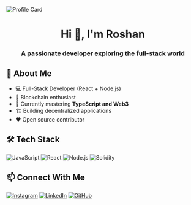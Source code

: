 ![Profile Card](https://cardivo.vercel.app/api?name=ROSHAN&description=Full-Stack%20Dev%20%7C%20Blockchain%20Enthusiast&image=https://avatars.githubusercontent.com/u/90826638?v=4&s=100&backgroundColor=%23ecf0f1&instagram=_roshan_p_r&github=roshanx0&pattern=leaf&colorPattern=%23eaeaea)

<h1 align="center">Hi 👋, I'm Roshan</h1>
<h3 align="center">A passionate developer exploring the full-stack world</h3>

## 🚀 About Me
- 💻 Full-Stack Developer (React + Node.js)
- 🔗 Blockchain enthusiast
- 🌱 Currently mastering **TypeScript and Web3**
- 🏗️ Building decentralized applications
- ❤️ Open source contributor

## 🛠 Tech Stack
![JavaScript](https://img.shields.io/badge/-JavaScript-F7DF1E?style=flat&logo=javascript&logoColor=black)
![React](https://img.shields.io/badge/-React-61DAFB?style=flat&logo=react&logoColor=black)
![Node.js](https://img.shields.io/badge/-Node.js-339933?style=flat&logo=node.js&logoColor=white)
![Solidity](https://img.shields.io/badge/-Solidity-363636?style=flat&logo=solidity&logoColor=white)

## 📫 Connect With Me
[![Instagram](https://img.shields.io/badge/Instagram-%23E4405F.svg?style=for-the-badge&logo=Instagram&logoColor=white)](https://instagram.com/_roshan_p_r)
[![LinkedIn](https://img.shields.io/badge/LinkedIn-%230077B5.svg?style=for-the-badge&logo=linkedin&logoColor=white)](www.linkedin.com/in/mroshanhehe)
[![GitHub](https://img.shields.io/badge/GitHub-%23121011.svg?style=for-the-badge&logo=github&logoColor=white)](https://github.com/roshanx0)


